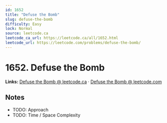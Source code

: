 ```yaml
--- 
id: 1652
title: "Defuse the Bomb"
slug: defuse-the-bomb
difficulty: Easy
lock: Normal
source: leetcode.ca
leetcode_ca_url: https://leetcode.ca/all/1652.html
leetcode_url: https://leetcode.com/problems/defuse-the-bomb/
---
```


# 1652. Defuse the Bomb

**Links:** [Defuse the Bomb @ leetcode.ca](https://leetcode.ca/all/1652.html) · [Defuse the Bomb @ leetcode.com](https://leetcode.com/problems/defuse-the-bomb/)

## Notes
- TODO: Approach
- TODO: Time / Space Complexity
